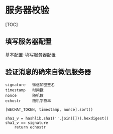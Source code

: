 # 服务器校验

[TOC]

## 填写服务器配置

基本配置-填写服务器配置

## 验证消息的确来自微信服务器

```text
signature   微信加密签名
timestamp   时间戳
nonce       随机数
echostr     随机字符串

[WECHAT_TOKEN, timestamp, nonce].sort()

sha1_v = hashlib.sha1(''.join([])).hexdigest()
sha1_v == signature
    return echostr
```
